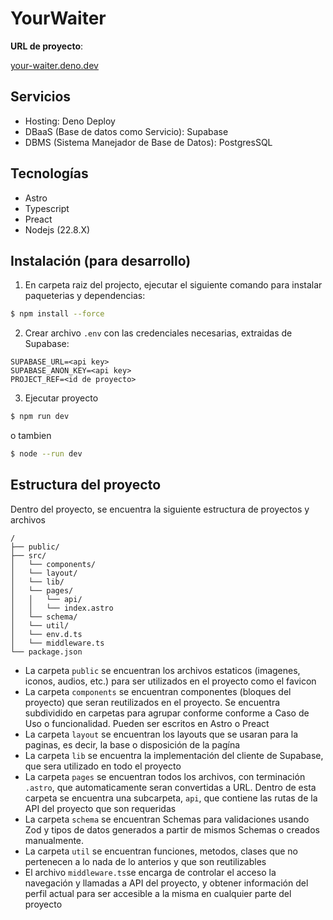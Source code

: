 # YourWaiter

**URL de proyecto**:

[your-waiter.deno.dev](your-waiter.deno.dev)

## Servicios

- Hosting: Deno Deploy
- DBaaS (Base de datos como Servicio): Supabase
- DBMS (Sistema Manejador de Base de Datos): PostgresSQL

## Tecnologías

- Astro
- Typescript
- Preact
- Nodejs (22.8.X)

## Instalación (para desarrollo)

1. En carpeta raiz del projecto, ejecutar el siguiente comando para instalar
   paqueterias y dependencias:

```bash
$ npm install --force
```

2. Crear archivo `.env` con las credenciales necesarias, extraidas de Supabase:

```text
SUPABASE_URL=<api key>
SUPABASE_ANON_KEY=<api key>
PROJECT_REF=<id de proyecto>
```

3. Ejecutar proyecto

```bash
$ npm run dev
```

o tambien

```bash
$ node --run dev
```

## Estructura del proyecto

Dentro del proyecto, se encuentra la siguiente estructura de proyectos y
archivos

```text
/
├── public/
├── src/
│   └── components/
│   └── layout/
│   └── lib/
│   └── pages/
│   │   └── api/
│   │   └── index.astro
│   └── schema/
│   └── util/
│   └── env.d.ts
│   └── middleware.ts
└── package.json
```

- La carpeta `public` se encuentran los archivos estaticos (imagenes, iconos,
  audios, etc.) para ser utilizados en el proyecto como el favicon
- La carpeta `components` se encuentran componentes (bloques del proyecto) que
  seran reutilizados en el proyecto. Se encuentra subdividido en carpetas para
  agrupar conforme conforme a Caso de Uso o funcionalidad. Pueden ser escritos
  en Astro o Preact
- La carpeta `layout` se encuentran los layouts que se usaran para la paginas,
  es decir, la base o disposición de la pagína
- La carpeta `lib` se encuentra la implementación del cliente de Supabase, que
  sera utilizado en todo el proyecto
- La carpeta `pages` se encuentran todos los archivos, con terminación `.astro`,
  que automaticamente seran convertidas a URL. Dentro de esta carpeta se
  encuentra una subcarpeta, `api`, que contiene las rutas de la API del proyecto
  que son requeridas
- La carpeta `schema` se encuentran Schemas para validaciones usando Zod y tipos
  de datos generados a partir de mismos Schemas o creados manualmente.
- La carpeta `util` se encuentran funciones, metodos, clases que no pertenecen a
  lo nada de lo anterios y que son reutilizables
- El archivo `middleware.ts`se encarga de controlar el acceso la navegación y
  llamadas a API del proyecto, y obtener información del perfil actual para ser
  accesible a la misma en cualquier parte del proyecto
